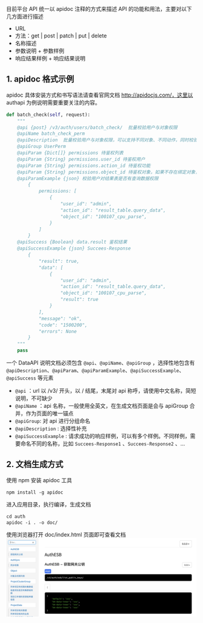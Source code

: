 <!---
 Tencent is pleased to support the open source community by making BK-BASE 蓝鲸基础平台 available.
 Copyright (C) 2021 THL A29 Limited, a Tencent company.  All rights reserved.
 BK-BASE 蓝鲸基础平台 is licensed under the MIT License.
 License for BK-BASE 蓝鲸基础平台:
 --------------------------------------------------------------------
 Permission is hereby granted, free of charge, to any person obtaining a copy of this software and associated
 documentation files (the "Software"), to deal in the Software without restriction, including without limitation
 the rights to use, copy, modify, merge, publish, distribute, sublicense, and/or sell copies of the Software,
 and to permit persons to whom the Software is furnished to do so, subject to the following conditions:
 The above copyright notice and this permission notice shall be included in all copies or substantial
 portions of the Software.
 THE SOFTWARE IS PROVIDED "AS IS", WITHOUT WARRANTY OF ANY KIND, EXPRESS OR IMPLIED, INCLUDING BUT NOT
 LIMITED TO THE WARRANTIES OF MERCHANTABILITY, FITNESS FOR A PARTICULAR PURPOSE AND NONINFRINGEMENT. IN
 NO EVENT SHALL THE AUTHORS OR COPYRIGHT HOLDERS BE LIABLE FOR ANY CLAIM, DAMAGES OR OTHER LIABILITY,
 WHETHER IN AN ACTION OF CONTRACT, TORT OR OTHERWISE, ARISING FROM, OUT OF OR IN CONNECTION WITH THE
 SOFTWARE OR THE USE OR OTHER DEALINGS IN THE SOFTWARE.
-->

目前平台 API 统一以 apidoc 注释的方式来描述 API 的功能和用法，主要对以下几方面进行描述

- URL
- 方法：get | post | patch | put | delete
- 名称描述
- 参数说明 + 参数样例
- 响应结果样例 + 响应结果说明


## 1. apidoc 格式示例

apidoc 具体安装方式和书写语法请查看官网文档 http://apidocjs.com/，这里以 authapi 为例说明需要重要关注的内容。

```python
def batch_check(self, request):
    """
    @api {post} /v3/auth/users/batch_check/  批量校验用户与对象权限
    @apiName batch_check_perm
    @apiDescription  批量校验用户与对象权限，可以支持不同对象、不同动作，同时校验
    @apiGroup UserPerm
    @apiParam {Dict[]} permissions 待鉴权列表
    @apiParam {String} permissions.user_id 待鉴权用户
    @apiParam {String} permissions.action_id 待鉴权功能
    @apiParam {String} permissions.object_id 待鉴权对象，如果不存在绑定对象，则传入 None
    @apiParamExample {json} 校验用户对结果表是否有查询数据权限
        {
            permissions: [
                {
                    "user_id": "admin",
                    "action_id": "result_table.query_data",
                    "object_id": "100107_cpu_parse",
                }
            ]
        }
    @apiSuccess {Boolean} data.result 鉴权结果
    @apiSuccessExample {json} Succees-Response
        {
            "result": true,
            "data": [
                {
                    "user_id": "admin",
                    "action_id": "result_table.query_data",
                    "object_id": "100107_cpu_parse",
                    "result": true
                }
            ],
            "message": "ok",
            "code": "1500200",
            "errors": None
        }
    """
    pass
```

一个 DataAPI 说明文档必须包含 `@api`、`@apiName`、`@apiGroup` ，选择性地包含有 `@apiDescription`、`@apiParam`、`@apiParamExample`、`@apiSuccessExample`、`@apiSuccess` 等元素

- `@api` ：url 以 /v3/ 开头，以 / 结尾，末尾对 api 称呼，请使用中文名称，简短说明，不可缺少
- `@apiName` ：api 名称，一般使用全英文，在生成文档页面是会与 apiGroup 合并，作为页面的唯一锚点
- `@apiGroup`:  对 api 进行分组命名
- `@apiDescription` : 选择性补充
- `@apiSuccessExample` :  请求成功的响应样例，可以有多个样例。不同样例，需要命名不同的名称，比如 `Succees-Response1` 、`Succees-Response2` 、...

## 2. 文档生成方式

使用 npm 安装 apidoc 工具 

```
npm install -g apidoc
```

进入应用目录，执行编译，生成文档
```
cd auth
apidoc -i . -o doc/
```

使用浏览器打开 doc/index.html 页面即可查看文档
![](.apidoc_images/apidoc-page.png)